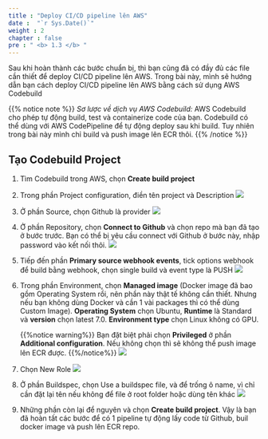 ```yaml
---
title : "Deploy CI/CD pipeline lên AWS"
date :  "`r Sys.Date()`" 
weight : 2
chapter : false
pre : " <b> 1.3 </b> "
---
```


Sau khi hoàn thành các bước chuẩn bị, thì bạn cũng đã có đầy đủ các file cần thiết để deploy CI/CD pipeline lên AWS. Trong bài này, mình sẽ hướng dẫn bạn cách deploy CI/CD pipeline lên AWS bằng cách sử dụng AWS Codebuild

{{% notice note %}}
*Sơ lược về dịch vụ AWS Codebuild:*  AWS Codebuild cho phép tự động build, test và containerize code của bạn. Codebuild có thể dùng với AWS CodePipeline để tự động deploy sau khi build. Tuy nhiên trong bài này mình chỉ build và push image lên ECR thôi. 
{{% /notice %}}


## Tạo Codebuild Project 

1. Tìm Codebuild trong AWS, chọn **Create build project**
2. Trong phần Project configuration, điền tên project và Description
![](/images/2023-07-09-13-21-09.png) 
3. Ở phần Source, chọn Github là provider
![](/images/2023-07-09-13-23-07.png)
4. Ở phần Repository, chọn **Connect to Github** và chọn repo mà bạn đã tạo ở bước trước. Bạn có thể bị yêu cầu connect với Github ở bước này, nhập password vào kết nối thôi.
![](/images/2023-07-09-13-24-36.png)
5. Tiếp đến phần **Primary source webhook events**, tick options webhook để build bằng webhook, chọn single build và event type là PUSH
![](/images/2023-07-09-13-30-46.png)
6. Trong phần Environment, chọn **Managed image** (Docker image đã bao gồm Operating System rồi, nên phần này thật tế không cần thiết. Nhưng nếu bạn không dùng Docker và cần 1 vài packages thì có thể dùng Custom Image). **Operating System** chọn Ubuntu, **Runtime** là Standard và **version** chọn latest 7.0. **Environment type** chọn Linux không có GPU.

    {{%notice warning%}}
Bạn đặt biệt phải chọn **Privileged** ở phần **Additional configuration**. Nếu không chọn thì sẽ không thể push image lên ECR được.
    {{%/notice%}}
![](/images/2023-07-09-13-39-36.png)

7. Chọn New Role
![](/images/2023-07-09-13-44-52.png)

8. Ở phần Buildspec, chọn Use a buildspec file, và để trống ô name, vì chỉ cần đặt lại tên nếu không để file ở root folder hoặc dùng tên khác
![](/images/2023-07-09-13-48-27.png)

9. Những phần còn lại để nguyên và chọn **Create build project**. Vậy là bạn đã hoàn tất các bước để có 1 pipeline tự động lấy code từ Github, buil docker image và push lên ECR repo.

